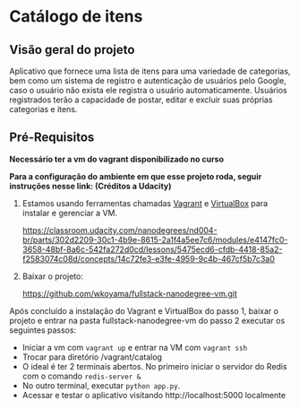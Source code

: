 # Catálogo de itens

## Visão geral do projeto

Aplicativo que fornece uma lista de itens para uma variedade de categorias, bem como um sistema de registro e autenticação de usuários pelo Google, caso o usuário não exista ele registra o usuário automaticamente. Usuários registrados terão a capacidade de postar, editar e excluir suas próprias categorias e itens.


## Pré-Requisitos

**Necessário ter a vm do vagrant disponibilizado no curso**

**Para a configuração do ambiente em que esse projeto roda, seguir instruções nesse link: (Créditos a Udacity)**

1. Estamos usando ferramentas chamadas [Vagrant](https://www.vagrantup.com/) e [VirtualBox](https://www.virtualbox.org/wiki/Downloads) para instalar e gerenciar a VM.

    https://classroom.udacity.com/nanodegrees/nd004-br/parts/302d2209-30c1-4b9e-8615-2a1f4a5ee7c6/modules/e4147fc0-3658-48bf-8a6c-542fa272d0cd/lessons/5475ecd6-cfdb-4418-85a2-f2583074c08d/concepts/14c72fe3-e3fe-4959-9c4b-467cf5b7c3a0

2. Baixar o projeto:

    https://github.com/wkoyama/fullstack-nanodegree-vm.git

Após concluído a instalação do Vagrant e VirtualBox do passo 1, baixar o projeto e entrar na pasta fullstack-nanodegree-vm do passo 2 executar os seguintes passos:
 
- Iniciar a vm com `vagrant up` e entrar na VM com `vagrant ssh`
- Trocar para diretório /vagrant/catalog
- O ideal é ter 2 terminais abertos. No primeiro iniciar o servidor do Redis com o comando `redis-server &`
- No outro terminal, executar `python app.py`.
- Acessar e testar o aplicativo visitando http://localhost:5000 localmente